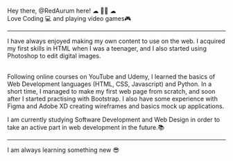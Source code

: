 Hey there, @RedAurum here! ☁ 👋🚀 ☁ <br>
Love Coding 💻 and playing video games🎮 
<hr>
I have always enjoyed making my own content to use on the web. I acquired my first skills in HTML when I was a teenager, and I also started using Photoshop to edit digital images. <br><br>


Following online courses on YouTube and Udemy, I learned the basics of Web Development languages (HTML, CSS, Javascript) and Python. In a short time, I managed to make my first web page from scratch, and soon after I started practising with Bootstrap. I also have some experience with Figma and Adobe XD creating wireframes and basics mock up applications.

I am currently studying Software Development and Web Design in order to take an active part in web development in the future.📚
<hr>
I am always learning something new 😎
<!---
RedAurum/RedAurum is a ✨ special ✨ repository because its `README.md` (this file) appears on your GitHub profile.
You can click the Preview link to take a look at your changes.
--->
